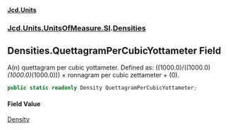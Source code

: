#### [Jcd.Units](index.md 'index')
### [Jcd.Units.UnitsOfMeasure.SI](Jcd.Units.UnitsOfMeasure.SI.md 'Jcd.Units.UnitsOfMeasure.SI').[Densities](Densities.md 'Jcd.Units.UnitsOfMeasure.SI.Densities')

## Densities.QuettagramPerCubicYottameter Field

A(n) quettagram per cubic yottameter. Defined as: ((1000.0)/((1000.0)*(1000.0)*(1000.0))) × ronnagram per cubic zettameter + (0).

```csharp
public static readonly Density QuettagramPerCubicYottameter;
```

#### Field Value
[Density](Density.md 'Jcd.Units.UnitTypes.Density')